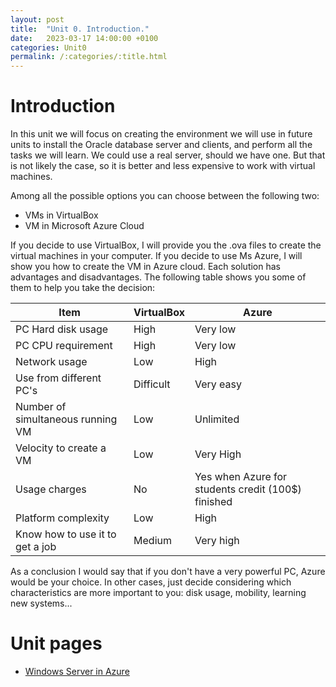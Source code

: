 ```yaml
---
layout: post
title:  "Unit 0. Introduction."
date:   2023-03-17 14:00:00 +0100
categories: Unit0
permalink: /:categories/:title.html
---
```


# Introduction

In this unit we will focus on creating the environment we will use in future units to install the Oracle database server and clients, and perform all the tasks we will learn. We could use a real server, should we have one. But that is not likely the case, so it is better and less expensive to work with virtual machines.

Among all the possible options you can choose between the following two:

- VMs in VirtualBox
- VM in Microsoft Azure Cloud

If you decide to use VirtualBox, I will provide you the .ova files to create the virtual machines in your computer. If you decide to use Ms Azure, I will show you how to create the VM in Azure cloud. Each solution has advantages and disadvantages. The following table shows you some of them to help you take the decision:

| Item                              | VirtualBox | Azure                                              |
| --------------------------------- | ---------- | -------------------------------------------------- |
| PC Hard disk usage                | High       | Very low                                           |
| PC CPU requirement                | High       | Very low                                           |
| Network usage                     | Low        | High                                               |
| Use from different PC's           | Difficult  | Very easy                                          |
| Number of simultaneous running VM | Low        | Unlimited                                          |
| Velocity to create a VM           | Low        | Very High                                          |
| Usage charges                     | No         | Yes when Azure for students credit (100$) finished |
| Platform complexity | Low | High |
| Know how to use it to get a job | Medium | Very high |

As a conclusion I would say that if you don't have a very powerful PC, Azure would be your choice. In other cases, just decide considering which characteristics are more important to you: disk usage, mobility, learning new systems...

# Unit pages

- [Windows Server in Azure](../unit0/Windows_Server_in_Azure.html)